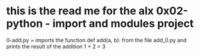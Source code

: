 this is the read me for the alx 0x02-python - import and modules project
======================================================================

0-add.py =  imports the function def add(a, b): from the file add_0.py and prints the result of the addition 1 + 2 = 3

